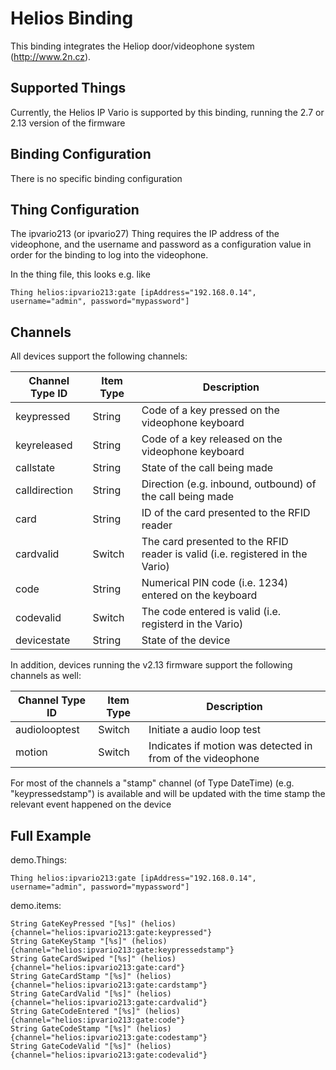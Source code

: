 # Helios Binding

This binding integrates the Heliop door/videophone system (http://www.2n.cz).

## Supported Things

Currently, the Helios IP Vario is supported by this binding, running the 2.7 or 2.13 version of the firmware


## Binding Configuration

There is no specific binding configuration


## Thing Configuration

The ipvario213 (or ipvario27) Thing requires the IP address of the videophone, and the username and password as a configuration value in order for the binding to log into the videophone.

In the thing file, this looks e.g. like

```
Thing helios:ipvario213:gate [ipAddress="192.168.0.14", username="admin", password="mypassword"]
```

## Channels

All devices support the following channels:

| Channel Type ID | Item Type | Description                                                                   |
|-----------------|-----------|-------------------------------------------------------------------------------|
| keypressed      | String    | Code of a key pressed on the videophone keyboard                              |
| keyreleased     | String    | Code of a key released on the videophone keyboard                             |
| callstate       | String    | State of the call being made                                                  |
| calldirection   | String    | Direction (e.g. inbound, outbound) of the call being made                     |
| card            | String    | ID of the card presented to the RFID reader                                   |
| cardvalid       | Switch    | The card presented to the RFID reader is valid (i.e. registered in the Vario) |
| code            | String    | Numerical PIN code (i.e. 1234) entered on the keyboard                        |
| codevalid       | Switch    | The code entered is valid (i.e. registerd in the Vario)                       |
| devicestate     | String    | State of the device                                                           |

In addition, devices running the v2.13 firmware support the following channels as well:

| Channel Type ID | Item Type | Description                                                                   |
|-----------------|-----------|-------------------------------------------------------------------------------|
| audiolooptest   | Switch    | Initiate a audio loop test                                                    |
| motion          | Switch    | Indicates if motion was detected in from of the videophone                    |

For most of the channels a "stamp" channel (of Type DateTime) (e.g. "keypressedstamp") is available and will be updated with the time stamp the relevant event happened on the device

## Full Example

demo.Things:

```
Thing helios:ipvario213:gate [ipAddress="192.168.0.14", username="admin", password="mypassword"]
```

demo.items:

```
String GateKeyPressed "[%s]" (helios) {channel="helios:ipvario213:gate:keypressed"}
String GateKeyStamp "[%s]" (helios) {channel="helios:ipvario213:gate:keypressedstamp"}
String GateCardSwiped "[%s]" (helios) {channel="helios:ipvario213:gate:card"}
String GateCardStamp "[%s]" (helios) {channel="helios:ipvario213:gate:cardstamp"}
String GateCardValid "[%s]" (helios) {channel="helios:ipvario213:gate:cardvalid"}
String GateCodeEntered "[%s]" (helios) {channel="helios:ipvario213:gate:code"}
String GateCodeStamp "[%s]" (helios) {channel="helios:ipvario213:gate:codestamp"}
String GateCodeValid "[%s]" (helios) {channel="helios:ipvario213:gate:codevalid"}
```
